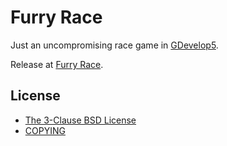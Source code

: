 [COPYING]: ./COPYING
[Furry Race]: https://cacilhas.info/misc/frace/
[GDevelop5]: https://gdevelop.io/
[The 3-Clause BSD License]: https://opensource.org/license/bsd-3-clause/

# Furry Race

Just an uncompromising race game in [GDevelop5][].

Release at [Furry Race][].

## License

- [The 3-Clause BSD License][]
- [COPYING][]
